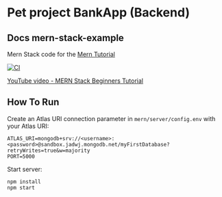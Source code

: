 # Pet project BankApp (Backend)

## Docs mern-stack-example
Mern Stack code for the [Mern Tutorial](https://www.mongodb.com/languages/mern-stack-tutorial)

[![CI](https://github.com/mongodb-developer/mern-stack-example/actions/workflows/main.yaml/badge.svg)](https://github.com/mongodb-developer/mern-stack-example/actions/workflows/main.yaml)

[YouTube video - MERN Stack Beginners Tutorial](https://www.youtube.com/watch?v=ET2m37pABuQ&list=PLpPqplz6dKxUYV3x_dqyNuPW0JAut9w3L&ab_channel=PedroTech)
## How To Run
Create an Atlas URI connection parameter in `mern/server/config.env` with your Atlas URI:
```
ATLAS_URI=mongodb+srv://<username>:<password>@sandbox.jadwj.mongodb.net/myFirstDatabase?retryWrites=true&w=majority
PORT=5000
```

Start server:
```
npm install
npm start
```

